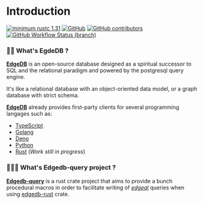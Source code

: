 # Introduction
[![minimum rustc 1.31](https://img.shields.io/badge/rustc-1.59+-red.svg)](https://rust-lang.github.io/rfcs/2495-min-rust-version.html)
[![GitHub](https://img.shields.io/github/license/imagineDevit/edgedb?style=flat)](https://github.com/imagineDevit/edgedb/blob/main/License)
[![GitHub contributors](https://badgen.net/github/contributors/imagineDevit/edgedb)](https://github.com/imagineDevit/edgedb/graphs/contributors)
[![GitHub Workflow Status (branch)](https://img.shields.io/github/workflow/status/imagineDevit/edgedb/github%20pages/main?style=flat)](https://github.com/imagineDevit/edgedb/runs/7468742405?check_suite_focus=true)

###  🤷‍♀️  What's EgdeDB ?

[**EdgeDB**](https://www.edgedb.com/)  is an open-source database designed as a spiritual successor to SQL and the relational paradigm and powered by the postgresql query engine.

It's like a relational database with an object-oriented data model, or a graph database with strict schema.

[**EdgeDB**](https://www.edgedb.com/) already provides first-party clients for several programming langages such as:

 - [TypeScript]()
 - [Golang]()
 - [Deno]()
 - [Python]()
 - [Rust](https://github.com/edgedb/edgedb-rust) (_Work still in progress_)


### 🤷🏼‍♂️  What's Edgedb-query project ?


[**Edgedb-query**](https://github.com/imagineDevit/edgedb) is a rust crate project that aims to provide a bunch procedural macros in order to facilitate writing of [_edgeql_](https://www.edgedb.com/tutorial) queries when
using [edgedb-rust](https://github.com/edgedb/edgedb-rust) crate.





